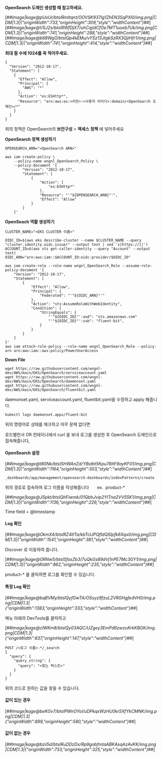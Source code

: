 **OpenSearch 도매인 생성할 때 참고하세요.**

[##_Image|kage@pUoUr/btsIRmltqnt/OOVSK937Ig1ZhEN3SqPXl0/img.png|CDM|1.3|{"originWidth":733,"originHeight":309,"style":"widthContent"}_##][##_Image|kage@VSJ2s/btsIRWfDjX7/uhCqjidCfOe7MT1uoeb7Uk/img.png|CDM|1.3|{"originWidth":741,"originHeight":288,"style":"widthContent"}_##][##_Image|kage@b68WgO/btsIQp4kEMu/vYSz13JtgkSzRX3QjiHfr1/img.png|CDM|1.3|{"originWidth":741,"originHeight":414,"style":"widthContent"}_##]

**최대 절 수에 1024를 꼭 적어주세요.**

```
{
  "Version": "2012-10-17",
  "Statement": [
    {
      "Effect": "Allow",
      "Principal": {
        "AWS": "*"
      },
      "Action": "es:ESHttp*",
      "Resource": "arn:aws:es:<리전>:<사용자 아이디>:domain/<OpenSearch 도매인>/*"
    }
  ]
}
```

위의 정책은 OpenSearch의 **보안구성** > **액세스 정책** 에 넣어주세요

**OpenSearch 정책 생성하기**

```
OPENSEARCH_ARN="<OpenSearch ARN>"
```

```
aws iam create-policy \
    --policy-name wngnl_OpenSearch_Policy \
    --policy-document '{
        "Version": "2012-10-17",
        "Statement": [
            {
                "Action": [
                    "es:ESHttp*"
                ],
                "Resource": "'"${OPENSEARCH_ARN}"'",
                "Effect": "Allow"
            }
        ]
    }'
```

**OpenSeach 역활 생성하기**

```
CLUSTER_NAME="<EKS CLUSTER 이름>"
```

```
OIDC_ID=$(aws eks describe-cluster --name $CLUSTER_NAME --query "cluster.identity.oidc.issuer" --output text | sed 's|https://||')
ACCOUNT_ID=$(aws sts get-caller-identity --query "Account" --output text)
OIDC_ARN="arn:aws:iam::$ACCOUNT_ID:oidc-provider/$OIDC_ID"

aws iam create-role --role-name wngnl_OpenSearch_Role --assume-role-policy-document '{
    "Version": "2012-10-17",
    "Statement": [
        {
            "Effect": "Allow",
            "Principal": {
                "Federated": "'"${OIDC_ARN}"'"
            },
            "Action": "sts:AssumeRoleWithWebIdentity",
            "Condition": {
                "StringEquals": {
                    "'"${OIDC_ID}"':aud": "sts.amazonaws.com"
                    "'"${OIDC_ID}"':sub": "fluent-bit",
                }
            }
        }
    ]
}'
aws iam attach-role-policy --role-name wngnl_OpenSearch_Role --policy-arn arn:aws:iam::aws:policy/PowerUserAccess
```

**Down File**

```
wget https://raw.githubusercontent.com/wngnl-dev/AWS/main/EKS/OpenSearch/serviceaccount.yaml
wget https://raw.githubusercontent.com/wngnl-dev/AWS/main/EKS/OpenSearch/daemonset.yaml
wget https://raw.githubusercontent.com/wngnl-dev/AWS/main/EKS/OpenSearch/fluentbit.yaml
```

daemonset.yaml, serviceaccount.yaml, fluentbit.yaml을 수정하고 apply 해줍니다.

```
kubectl logs daemonset.apps/fluent-bit
```

위의 명령어로 상태를 체크하고 아무 문제 없다면 

로드밸런서 OR 컨테이너에서 curl 을 보내 로그를 생성한 후 OpenSearch 도매인으로 접속해줍니다,

#### **OpenSearch 설정**

[##_Image|kage@t80Nk/btsISHWAnZd/YBstbt5Kpu78ItF9ayKF01/img.png|CDM|1.3|{"originWidth":1164,"originHeight":303,"style":"widthContent"}_##]

```
_dashboards/app/management/opensearch-dashboards/indexPatterns/create
```

위의 경로로 접속하여 로그 이름을 작성해줍니다       ex.  product-\* 

[##_Image|kage@JSpkt/btsIQhFiwmk/01QbhJvip2YITna2VV55K1/img.png|CDM|1.3|{"originWidth":1136,"originHeight":226,"style":"widthContent"}_##]

Time field = @timestamp

#### **Log 확인**

[##_Image|kage@OkmX4/btsIRZ4tlTa/kbTclJPQfldQSIpfk6Xqx0/img.png|CDM|1.3|{"originWidth":1541,"originHeight":381,"style":"widthContent"}_##]

Discover 로 이동하여 줍니다.

[##_Image|kage@GRNw5/btsISfssZb3/7uQkGs89dVj1nPE7Mc3GY1/img.png|CDM|1.3|{"originWidth":862,"originHeight":235,"style":"widthContent"}_##]

product-\* 를 클릭하면 로그를 확인할 수 있습니다.

#### **특정 Log 확인**

[##_Image|kage@bqBVMy/btsIQyfGwTA/OSsyz9fzuL2VRGHgfedVH0/img.png|CDM|1.3|{"originWidth":1383,"originHeight":333,"style":"widthContent"}_##]

메뉴 아래의 DevTools를 클릭하고

[##_Image|kage@clWKm8/btsIQy03AQC/UZgey3EmPd6zwzuKrkKBGK/img.png|CDM|1.3|{"originWidth":837,"originHeight":147,"style":"widthContent"}_##]

```
POST /<로그 이름>-*/_search
{
  "query": {
    "query_string": {
      "query": "<찾는 텍스트>"
    }
  }
}
```

위의 코드로 원하는 값을 찾을 수 있습니다.

#### **값이 있는 경우**

[##_Image|kage@beKGv7/btsIPWnOYol/uDPkqxWzHU0kr5XfYkCMNK/img.png|CDM|1.3|{"originWidth":899,"originHeight":580,"style":"widthContent"}_##]

#### **값이 없는 경우**

[##_Image|kage@bzii5d/btsIRuDDzDx/Rp9gobfmtaABKAsqAzAvKK/img.png|CDM|1.3|{"originWidth":733,"originHeight":325,"style":"widthContent"}_##]
